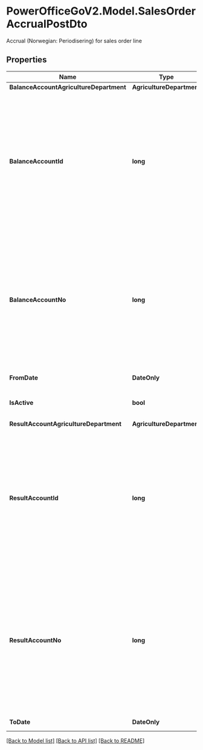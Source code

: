 # PowerOfficeGoV2.Model.SalesOrderAccrualPostDto
Accrual (Norwegian: Periodisering) for sales order line

## Properties

Name | Type | Description | Notes
------------ | ------------- | ------------- | -------------
**BalanceAccountAgricultureDepartment** | **AgricultureDepartment** |  | [optional] 
**BalanceAccountId** | **long** | The account id of the balance account used for the accrual balance  (norwegian: balansekonto benyttet for periodiseringen).  Note that if BalanceAccountNo is set as well in the request, BalanceAccountId takes precedence and BalanceAccountNo is ignored. | [optional] 
**BalanceAccountNo** | **long** | The account number of the balance account used for the accrual balance  (norwegian: balansekonto benyttet for periodiseringen).  Note that if BalanceAccountId is set as well in the request, BalanceAccountId takes precedence and BalanceAccountNo is ignored. | [optional] 
**FromDate** | **DateOnly** | The start date of the accrual. | [optional] 
**IsActive** | **bool** | Value indicating whether the accrual is active or not. | [optional] 
**ResultAccountAgricultureDepartment** | **AgricultureDepartment** |  | [optional] 
**ResultAccountId** | **long** | The account id of the result account used for the posting of the accrued revenue  (norwegian: resultatkonto benyttet for periodiseringen).  Note that if ResultAccountNo is set as well in the request, ResultAccountId takes precedence and ResultAccountNo is ignored. | [optional] 
**ResultAccountNo** | **long** | The account number of the result account used for the posting of the accrued revenue  (norwegian: resultatkonto benyttet for periodiseringen).  Note that if ResultAccountId is set as well in the request, ResultAccountId takes precedence and ResultAccountNo is ignored. | [optional] 
**ToDate** | **DateOnly** | The end date of the accrual. | [optional] 

[[Back to Model list]](../../README.md#documentation-for-models) [[Back to API list]](../../README.md#documentation-for-api-endpoints) [[Back to README]](../../README.md)

